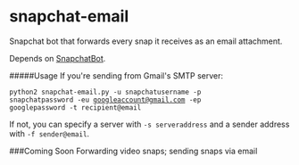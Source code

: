 # snapchat-email
Snapchat bot that forwards every snap it receives as an email attachment.

Depends on [SnapchatBot](https://github.com/agermanidis/SnapchatBot). 

#####Usage
If you're sending from Gmail's SMTP server:

<code>python2 snapchat-email.py -u snapchatusername -p snapchatpassword -eu googleaccount@gmail.com -ep googlepassword -t recipient@email </code>

If not, you can specify a server with <code>-s serveraddress</code> and a sender address with <code>-f sender@email</code>.

###Coming Soon
Forwarding video snaps; sending snaps via email

